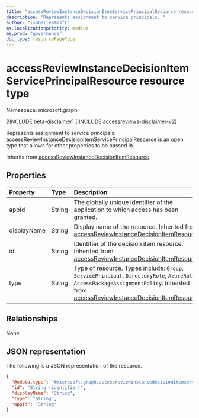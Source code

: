 ```yaml
---
title: "accessReviewInstanceDecisionItemServicePrincipalResource resource type"
description: "Represents assignment to service principals. "
author: "isabelleatmsft"
ms.localizationpriority: medium
ms.prod: "governance"
doc_type: resourcePageType
---
```


# accessReviewInstanceDecisionItemServicePrincipalResource resource type

Namespace: microsoft.graph

[!INCLUDE [beta-disclaimer](../../includes/beta-disclaimer.md)]
[!INCLUDE [accessreviews-disclaimer-v2](../../includes/accessreviews-disclaimer-v2.md)]

Represents assignment to service principals. accessReviewInstanceDecisionItemServicePrincipalResource is an open type that allows for other properties to be passed in.

Inherits from [accessReviewInstanceDecisionItemResource](accessreviewinstancedecisionItemresource.md).

## Properties
|Property|Type|Description|
|:---|:---|:---|
| appId | String | The globally unique identifier of the application to which access has been granted. |
| displayName | String | Display name of the resource. Inherited from [accessReviewInstanceDecisionItemResource](accessreviewinstancedecisionItemresource.md).|
| id | String | Identifier of the decision item resource. Inherited from [accessReviewInstanceDecisionItemResource](accessreviewinstancedecisionItemresource.md). |
| type | String | Type of resource. Types include: `Group`, `ServicePrincipal`, `DirectoryRole`, `AzureRole`, `AccessPackageAssignmentPolicy`.  Inherited from [accessReviewInstanceDecisionItemResource](accessreviewinstancedecisionItemresource.md). |


## Relationships
None.

## JSON representation
The following is a JSON representation of the resource.
<!-- {
  "blockType": "resource",
  "@odata.type": "microsoft.graph.accessreviewinstancedecisionitemserviceprincipalresource",
  "baseType": "microsoft.graph.accessReviewInstanceDecisionItemResource",
  "openType": true
}
-->
``` json
{
  "@odata.type": "#microsoft.graph.accessreviewinstancedecisionitemserviceprincipalresource",
  "id": "String (identifier)",
  "displayName": "String",
  "type": "String",
  "appId": "String"
}
```
